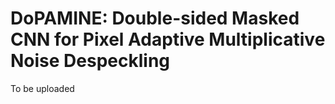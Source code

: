 # DoPAMINE: Double-sided Masked CNN for Pixel Adaptive Multiplicative Noise Despeckling


To be uploaded
